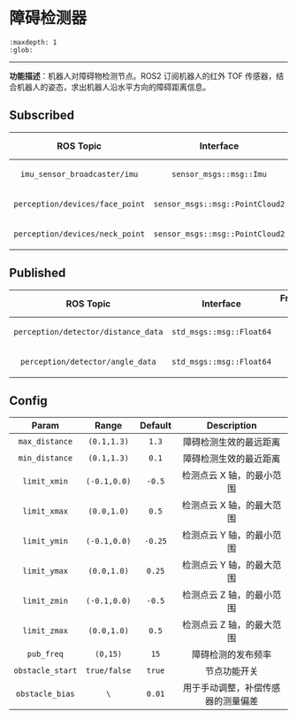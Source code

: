 # 障碍检测器

```{toctree}
:maxdepth: 1
:glob:
```
------

​**功能描述**：机器人对障碍物检测节点。ROS2 订阅机器人的红外 TOF 传感器，结合机器人的姿态，求出机器人沿水平方向的障碍距离信息。  



## Subscribed

|            ROS Topic            |            Interface            | Frame ID |     Description     |
| :-----------------------------: | :-----------------------------: | :------: | :-----------------: |
|  `imu_sensor_broadcaster/imu`   |     `sensor_msgs::msg::Imu`     |  `body`  |     机身IMU姿态     |
| `perception/devices/face_point` | `sensor_msgs::msg::PointCloud2` |  `spad`  | 机器人前脸TOF传感器 |
| `perception/devices/neck_point` | `sensor_msgs::msg::PointCloud2` | `spad1`  | 机器人下方TOF传感器 |

## Published

|              ROS Topic              |        Interface         | Frame ID |    Description     |
| :---------------------------------: | :----------------------: | :------: | :----------------: |
| `perception/detector/distance_data` | `std_msgs::msg::Float64` |   `\`    | 机器人前方障碍距离 |
|  `perception/detector/angle_data`   | `std_msgs::msg::Float64` |   `\`    | 机器人下方地面角度 |

## Config

|      Param       |    Range     | Default |            Description             |
| :--------------: | :----------: | :-----: | :--------------------------------: |
|  `max_distance`  | `(0.1,1.3)`  |  `1.3`  |       障碍检测生效的最远距离       |
|  `min_distance`  | `(0.1,1.3)`  |  `0.1`  |       障碍检测生效的最近距离       |
|   `limit_xmin`   | `(-0.1,0.0)` | `-0.5`  |     检测点云 X 轴，的最小范围      |
|   `limit_xmax`   | `(0.0,1.0)`  |  `0.5`  |     检测点云 X 轴，的最大范围      |
|   `limit_ymin`   | `(-0.1,0.0)` | `-0.25` |     检测点云 Y 轴，的最小范围      |
|   `limit_ymax`   | `(0.0,1.0)`  | `0.25`  |     检测点云 Y 轴，的最大范围      |
|   `limit_zmin`   | `(-0.1,0.0)` | `-0.5`  |     检测点云 Z 轴，的最小范围      |
|   `limit_zmax`   | `(0.0,1.0)`  |  `0.5`  |     检测点云 Z 轴，的最大范围      |
|    `pub_freq`    |   `(0,15)`   |  `15`   |         障碍检测的发布频率         |
| `obstacle_start` | `true/false` | `true`  |            节点功能开关            |
| `obstacle_bias`  |     `\`      | `0.01`  | 用于手动调整，补偿传感器的测量偏差 |



